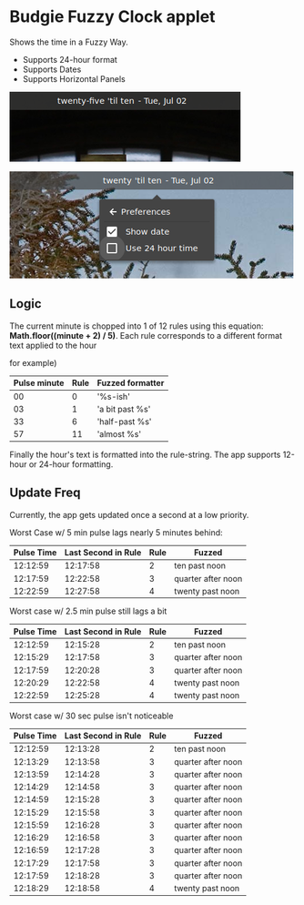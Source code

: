 # Budgie Fuzzy Clock applet
Shows the time in a Fuzzy Way.

* Supports 24-hour format
* Supports Dates
* Supports Horizontal Panels

![Operational](./menu.png)

![Settings](./settings.png)

Logic
-------
The current minute is chopped into 1 of 12 rules using this equation: **Math.floor((minute + 2) / 5)**.  Each rule corresponds to a different format text applied to the hour

for example)

| Pulse minute | Rule | Fuzzed formatter       |
| ----------   | ---- | ---------------------- |
| 00           | 0    | '%s-ish'               |
| 03           | 1    | 'a bit past %s'        |
| 33           | 6    | 'half-past %s'         |
| 57           | 11   | 'almost %s'            |

Finally the hour's text is formatted into the rule-string.  The app supports 12-hour or 24-hour formatting.

Update Freq
----------------
Currently, the app gets updated once a second at a low priority.

Worst Case w/ 5 min pulse lags nearly 5 minutes behind:

| Pulse Time | Last Second in Rule | Rule | Fuzzed                 |
| ---------- | ------------------- | ---- | ---------------------- |
| 12:12:59   | 12:17:58            |  2   | ten past noon          |
| 12:17:59   | 12:22:58            |  3   | quarter after noon     |
| 12:22:59   | 12:27:58            |  4   | twenty past noon       |

Worst case w/ 2.5 min pulse still lags a bit  

| Pulse Time | Last Second in Rule | Rule | Fuzzed                 |
| ---------- | ------------------- | ---- | ---------------------- |
| 12:12:59   | 12:15:28            | 2    | ten past noon          |
| 12:15:29   | 12:17:58            | 3    | quarter after noon     |
| 12:17:59   | 12:20:28            | 3    | quarter after noon     |
| 12:20:29   | 12:22:58            | 4    | twenty past noon       |
| 12:22:59   | 12:25:28            | 4    | twenty past noon       |

Worst case w/ 30 sec pulse isn't noticeable  

| Pulse Time | Last Second in Rule | Rule | Fuzzed                 |
| ---------- | ------------------- | ---- | ---------------------- |
| 12:12:59   | 12:13:28            | 2    | ten past noon          |
| 12:13:29   | 12:13:58            | 3    | quarter after noon     |
| 12:13:59   | 12:14:28            | 3    | quarter after noon     |
| 12:14:29   | 12:14:58            | 3    | quarter after noon     |
| 12:14:59   | 12:15:28            | 3    | quarter after noon     |
| 12:15:29   | 12:15:58            | 3    | quarter after noon     |
| 12:15:59   | 12:16:28            | 3    | quarter after noon     |
| 12:16:29   | 12:16:58            | 3    | quarter after noon     |
| 12:16:59   | 12:17:28            | 3    | quarter after noon     |
| 12:17:29   | 12:17:58            | 3    | quarter after noon     |
| 12:17:59   | 12:18:28            | 3    | quarter after noon     |
| 12:18:29   | 12:18:58            | 4    | twenty past noon       |
